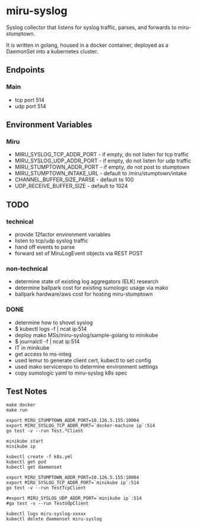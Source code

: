 # miru-syslog

Syslog collector that listens for syslog traffic, parses, and forwards to miru-stumptown.

It is written in golang, housed in a docker container, deployed as a DaemonSet into a kubernetes cluster.

## Endpoints

### Main

* tcp port 514
* udp port 514

## Environment Variables

### Miru

* MIRU_SYSLOG_TCP_ADDR_PORT - if empty, do not listen for tcp traffic
* MIRU_SYSLOG_UDP_ADDR_PORT - if empty, do not listen for udp traffic
* MIRU_STUMPTOWN_ADDR_PORT - if empty, do not post to stumptown
* MIRU_STUMPTOWN_INTAKE_URL - default to /miru/stumptown/intake
* CHANNEL_BUFFER_SIZE_PARSE - default to 100
* UDP_RECEIVE_BUFFER_SIZE - default to 1024

## TODO

### technical

* provide 12factor environment variables
* listen to tcp/udp syslog traffic
* hand off events to parse
* forward set of MiruLogEvent objects via REST POST

### non-technical

* determine state of existing log aggregators (ELK) research
* determine ballpark cost for existing sumologic usage via mako
* ballpark hardware/aws cost for hosting miru-stumptown

### DONE

* determine how to shovel syslog
* $ kubectl logs <mako ms pods> -f | ncat ip:514
* deploy mako MSs/miru-syslog/sample-golang to minikube
* $ journalctl -f | ncat ip:514
* IT in minikube
* get access to ms-integ
* used lemur to generate client cert, kubectl to set config
* used mako servicerepo to determine environment settings
* copy sumologic yaml to miru-syslog k8s spec

## Test Notes

```
make docker
make run

export MIRU_STUMPTOWN_ADDR_PORT=10.126.5.155:10004
export MIRU_SYSLOG_TCP_ADDR_PORT=`docker-machine ip`:514
go test -v --run Test.*Client
```

```
minikube start
minikube ip

kubectl create -f k8s.yml
kubectl get pod
kubectl get daemonset

export MIRU_STUMPTOWN_ADDR_PORT=10.126.5.155:10004
export MIRU_SYSLOG_TCP_ADDR_PORT=`minikube ip`:514
go test -v --run TestTcpClient

#export MIRU_SYSLOG_UDP_ADDR_PORT=`minikube ip`:514
#go test -v --run TestUdpClient

kubectl logs miru-syslog-xxxxx
kubectl delete daemonset miru-syslog
```

